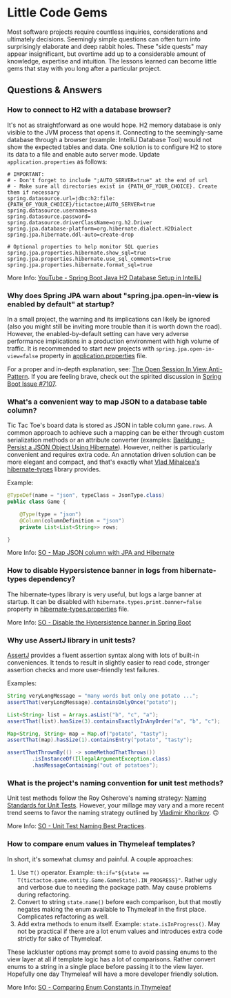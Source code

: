 # Little Code Gems

Most software projects require countless inquiries, considerations and ultimately decisions. Seemingly simple questions can often turn into surprisingly elaborate and deep rabbit holes. These "side quests" may appear insignificant, but overtime add up to a considerable amount of knowledge, expertise and intuition. The lessons learned can become little gems that stay with you long after a particular project. 

## Questions & Answers

### How to connect to H2 with a database browser?

It's not as straightforward as one would hope. H2 memory database is only visible to the JVM process that opens it. Connecting to the seemingly-same database through a browser (example: IntelliJ Database Tool) would not show the expected tables and data. One solution is to configure H2 to store its data to a file and enable auto server mode. Update `application.properties` as follows:

```properties
# IMPORTANT:
# - Don't forget to include ";AUTO_SERVER=true" at the end of url
# - Make sure all directories exist in {PATH_OF_YOUR_CHOICE}. Create them if necessary   
spring.datasource.url=jdbc:h2:file:{PATH_OF_YOUR_CHOICE}/tictactoe;AUTO_SERVER=true
spring.datasource.username=sa
spring.datasource.password=
spring.datasource.driverClassName=org.h2.Driver
spring.jpa.database-platform=org.hibernate.dialect.H2Dialect
spring.jpa.hibernate.ddl-auto=create-drop

# Optional properties to help monitor SQL queries
spring.jpa.properties.hibernate.show_sql=true
spring.jpa.properties.hibernate.use_sql_comments=true
spring.jpa.properties.hibernate.format_sql=true
```

More Info: [YouTube - Spring Boot Java H2 Database Setup in IntelliJ](https://www.youtube.com/watch?v=8QBJMxyXIqc)

### Why does Spring JPA warn about "spring.jpa.open-in-view is enabled by default" at startup?

In a small project, the warning and its implications can likely be ignored (also you might still be inviting more trouble than it is worth down the road). However, the enabled-by-default setting can have very adverse performance implications in a production environment with high volume of traffic. It is recommended to start new projects with `spring.jpa.open-in-view=false` property in [application.properties](/src/main/resources/application.properties) file.

For a proper and in-depth explanation, see: [The Open Session In View Anti-Pattern](https://vladmihalcea.com/the-open-session-in-view-anti-pattern/). If you are feeling brave, check out the spirited discussion in [Spring Boot Issue #7107](https://github.com/spring-projects/spring-boot/issues/7107).  

### What's a convenient way to map JSON to a database table column?

Tic Tac Toe's board data is stored as JSON in table column `game.rows`. A common approach to achieve such a mapping can be either through custom serialization methods or an attribute converter (examples: [Baeldung - Persist a JSON Object Using Hibernate](https://www.baeldung.com/hibernate-persist-json-object)). However, neither is particularly convenient and requires extra code. An annotation driven solution can be more elegant and compact, and that's exactly what [Vlad Mihalcea's hibernate-types](https://mvnrepository.com/artifact/com.vladmihalcea/hibernate-types-52/2.14.0) library provides.

Example:
```java
@TypeDef(name = "json", typeClass = JsonType.class)
public class Game {

    @Type(type = "json")
    @Column(columnDefinition = "json")
    private List<List<String>> rows;

}
```

More Info: [SO - Map JSON column with JPA and Hibernate](https://stackoverflow.com/questions/39620317/how-to-map-a-json-column-with-h2-jpa-and-hibernate)

### How to disable Hypersistence banner in logs from hibernate-types dependency?

The hibernate-types library is very useful, but logs a large banner at startup. It can be disabled with `hibernate.types.print.banner=false` property in [hibernate-types.properties](/src/main/resources/hibernate-types.properties) file.

More Info: [SO - Disable the Hypersistence banner in Spring Boot](https://stackoverflow.com/questions/61118423/how-to-disable-the-hypersistence-banner-when-using-hibernate-types-52-in-spring)

### Why use AssertJ library in unit tests?

[AssertJ](https://assertj.github.io/doc/) provides a fluent assertion syntax along with lots of built-in conveniences. It tends to result in slightly easier to read code, stronger assertion checks and more user-friendly test failures. 

Examples:

```java
String veryLongMessage = "many words but only one potato ...";
assertThat(veryLongMessage).containsOnlyOnce("potato");

List<String> list = Arrays.asList("b", "c", "a");
assertThat(list).hasSize(3).containsExactlyInAnyOrder("a", "b", "c");

Map<String, String> map = Map.of("potato", "tasty");
assertThat(map).hasSize(1).containsEntry("potato", "tasty");

assertThatThrownBy(() -> someMethodThatThrows())
        .isInstanceOf(IllegalArgumentException.class)
        .hasMessageContaining("out of potatoes");
```

### What is the project's naming convention for unit test methods?

Unit test methods follow the Roy Osherove's naming strategy: [Naming Standards for Unit Tests](https://osherove.com/blog/2005/4/3/naming-standards-for-unit-tests.html). However, your millage may vary and a more recent trend seems to favor the naming strategy outlined by [Vladimir Khorikov](https://enterprisecraftsmanship.com/posts/you-naming-tests-wrong/). 🙃

More Info: [SO - Unit Test Naming Best Practices](https://stackoverflow.com/questions/155436/unit-test-naming-best-practices).

### How to compare enum values in Thymeleaf templates?

In short, it's somewhat clumsy and painful. A couple approaches:
1. Use `T()` operator. Example: `th:if="${state == T(tictactoe.game.entity.Game.GameState).IN_PROGRESS}"`. Rather ugly and verbose due to needing the package path. May cause problems during refactoring.
2. Convert to string `state.name()` before each comparison, but that mostly negates making the enum available to Thymeleaf in the first place. Complicates refactoring as well.
3. Add extra methods to enum itself. Example: `state.isInProgress()`. May not be practical if there are a lot enum values and introduces extra code strictly for sake of Thymeleaf. 

These lackluster options may prompt some to avoid passing enums to the view layer at all if template logic has a lot of comparisons. Rather convert enums to a string in a single place before passing it to the view layer. Hopefully one day Thymeleaf will have a more developer friendly solution.   

More Info: [SO - Comparing Enum Constants in Thymeleaf](https://stackoverflow.com/questions/24937441/comparing-the-enum-constants-in-thymeleaf)
